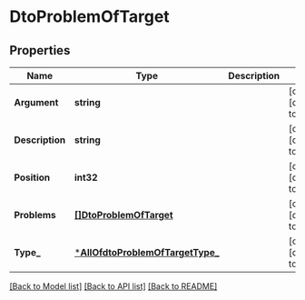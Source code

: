 # DtoProblemOfTarget

## Properties
Name | Type | Description | Notes
------------ | ------------- | ------------- | -------------
**Argument** | **string** |  | [optional] [default to null]
**Description** | **string** |  | [optional] [default to null]
**Position** | **int32** |  | [optional] [default to null]
**Problems** | [**[]DtoProblemOfTarget**](dto.ProblemOfTarget.md) |  | [optional] [default to null]
**Type_** | [***AllOfdtoProblemOfTargetType_**](AllOfdtoProblemOfTargetType_.md) |  | [optional] [default to null]

[[Back to Model list]](../README.md#documentation-for-models) [[Back to API list]](../README.md#documentation-for-api-endpoints) [[Back to README]](../README.md)

